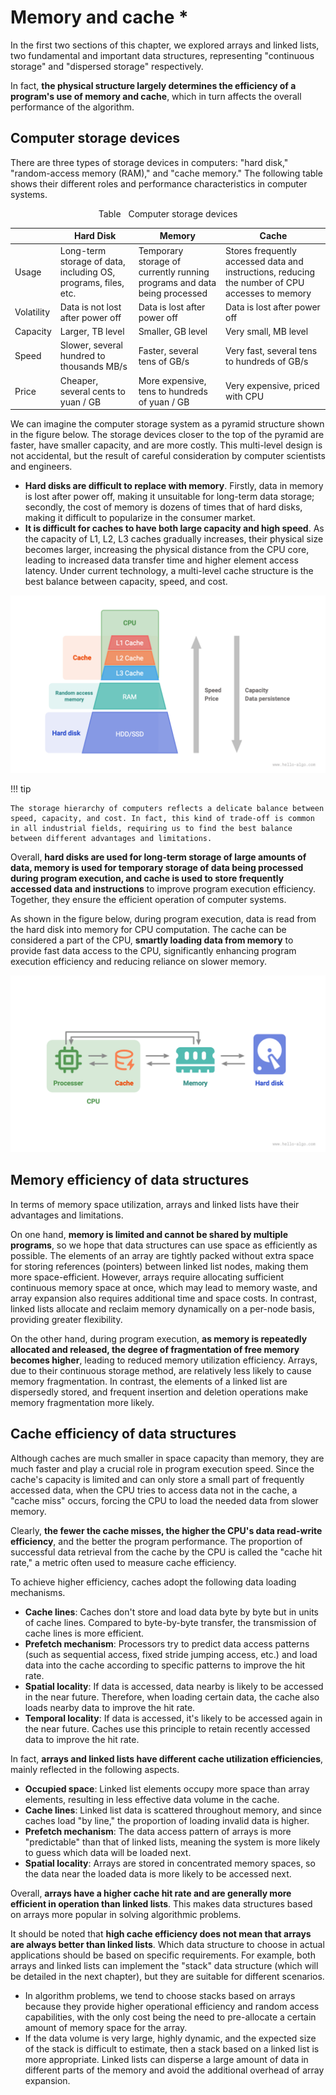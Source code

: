 # Memory and cache *

In the first two sections of this chapter, we explored arrays and linked lists, two fundamental and important data structures, representing "continuous storage" and "dispersed storage" respectively.

In fact, **the physical structure largely determines the efficiency of a program's use of memory and cache**, which in turn affects the overall performance of the algorithm.

## Computer storage devices

There are three types of storage devices in computers: "hard disk," "random-access memory (RAM)," and "cache memory." The following table shows their different roles and performance characteristics in computer systems.

<p align="center"> Table <id> &nbsp; Computer storage devices </p>

|            | Hard Disk                                                      | Memory                                                                   | Cache                                                                                           |
| ---------- | -------------------------------------------------------------- | ------------------------------------------------------------------------ | ----------------------------------------------------------------------------------------------- |
| Usage      | Long-term storage of data, including OS, programs, files, etc. | Temporary storage of currently running programs and data being processed | Stores frequently accessed data and instructions, reducing the number of CPU accesses to memory |
| Volatility | Data is not lost after power off                               | Data is lost after power off                                             | Data is lost after power off                                                                    |
| Capacity   | Larger, TB level                                               | Smaller, GB level                                                        | Very small, MB level                                                                            |
| Speed      | Slower, several hundred to thousands MB/s                      | Faster, several tens of GB/s                                             | Very fast, several tens to hundreds of GB/s                                                     |
| Price      | Cheaper, several cents to yuan / GB                            | More expensive, tens to hundreds of yuan / GB                            | Very expensive, priced with CPU                                                                 |

We can imagine the computer storage system as a pyramid structure shown in the figure below. The storage devices closer to the top of the pyramid are faster, have smaller capacity, and are more costly. This multi-level design is not accidental, but the result of careful consideration by computer scientists and engineers.

- **Hard disks are difficult to replace with memory**. Firstly, data in memory is lost after power off, making it unsuitable for long-term data storage; secondly, the cost of memory is dozens of times that of hard disks, making it difficult to popularize in the consumer market.
- **It is difficult for caches to have both large capacity and high speed**. As the capacity of L1, L2, L3 caches gradually increases, their physical size becomes larger, increasing the physical distance from the CPU core, leading to increased data transfer time and higher element access latency. Under current technology, a multi-level cache structure is the best balance between capacity, speed, and cost.

![Computer storage system](ram_and_cache.assets/storage_pyramid.png)

!!! tip

    The storage hierarchy of computers reflects a delicate balance between speed, capacity, and cost. In fact, this kind of trade-off is common in all industrial fields, requiring us to find the best balance between different advantages and limitations.

Overall, **hard disks are used for long-term storage of large amounts of data, memory is used for temporary storage of data being processed during program execution, and cache is used to store frequently accessed data and instructions** to improve program execution efficiency. Together, they ensure the efficient operation of computer systems.

As shown in the figure below, during program execution, data is read from the hard disk into memory for CPU computation. The cache can be considered a part of the CPU, **smartly loading data from memory** to provide fast data access to the CPU, significantly enhancing program execution efficiency and reducing reliance on slower memory.

![Data flow between hard disk, memory, and cache](ram_and_cache.assets/computer_storage_devices.png)

## Memory efficiency of data structures

In terms of memory space utilization, arrays and linked lists have their advantages and limitations.

On one hand, **memory is limited and cannot be shared by multiple programs**, so we hope that data structures can use space as efficiently as possible. The elements of an array are tightly packed without extra space for storing references (pointers) between linked list nodes, making them more space-efficient. However, arrays require allocating sufficient continuous memory space at once, which may lead to memory waste, and array expansion also requires additional time and space costs. In contrast, linked lists allocate and reclaim memory dynamically on a per-node basis, providing greater flexibility.

On the other hand, during program execution, **as memory is repeatedly allocated and released, the degree of fragmentation of free memory becomes higher**, leading to reduced memory utilization efficiency. Arrays, due to their continuous storage method, are relatively less likely to cause memory fragmentation. In contrast, the elements of a linked list are dispersedly stored, and frequent insertion and deletion operations make memory fragmentation more likely.

## Cache efficiency of data structures

Although caches are much smaller in space capacity than memory, they are much faster and play a crucial role in program execution speed. Since the cache's capacity is limited and can only store a small part of frequently accessed data, when the CPU tries to access data not in the cache, a "cache miss" occurs, forcing the CPU to load the needed data from slower memory.

Clearly, **the fewer the cache misses, the higher the CPU's data read-write efficiency**, and the better the program performance. The proportion of successful data retrieval from the cache by the CPU is called the "cache hit rate," a metric often used to measure cache efficiency.

To achieve higher efficiency, caches adopt the following data loading mechanisms.

- **Cache lines**: Caches don't store and load data byte by byte but in units of cache lines. Compared to byte-by-byte transfer, the transmission of cache lines is more efficient.
- **Prefetch mechanism**: Processors try to predict data access patterns (such as sequential access, fixed stride jumping access, etc.) and load data into the cache according to specific patterns to improve the hit rate.
- **Spatial locality**: If data is accessed, data nearby is likely to be accessed in the near future. Therefore, when loading certain data, the cache also loads nearby data to improve the hit rate.
- **Temporal locality**: If data is accessed, it's likely to be accessed again in the near future. Caches use this principle to retain recently accessed data to improve the hit rate.

In fact, **arrays and linked lists have different cache utilization efficiencies**, mainly reflected in the following aspects.

- **Occupied space**: Linked list elements occupy more space than array elements, resulting in less effective data volume in the cache.
- **Cache lines**: Linked list data is scattered throughout memory, and since caches load "by line," the proportion of loading invalid data is higher.
- **Prefetch mechanism**: The data access pattern of arrays is more "predictable" than that of linked lists, meaning the system is more likely to guess which data will be loaded next.
- **Spatial locality**: Arrays are stored in concentrated memory spaces, so the data near the loaded data is more likely to be accessed next.

Overall, **arrays have a higher cache hit rate and are generally more efficient in operation than linked lists**. This makes data structures based on arrays more popular in solving algorithmic problems.

It should be noted that **high cache efficiency does not mean that arrays are always better than linked lists**. Which data structure to choose in actual applications should be based on specific requirements. For example, both arrays and linked lists can implement the "stack" data structure (which will be detailed in the next chapter), but they are suitable for different scenarios.

- In algorithm problems, we tend to choose stacks based on arrays because they provide higher operational efficiency and random access capabilities, with the only cost being the need to pre-allocate a certain amount of memory space for the array.
- If the data volume is very large, highly dynamic, and the expected size of the stack is difficult to estimate, then a stack based on a linked list is more appropriate. Linked lists can disperse a large amount of data in different parts of the memory and avoid the additional overhead of array expansion.
